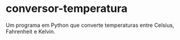 # conversor-temperatura
Um programa em Python que converte temperaturas entre Celsius, Fahrenheit e Kelvin.
